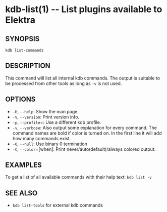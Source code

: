 kdb-list(1) -- List plugins available to Elektra
================================================

## SYNOPSIS

`kdb list-commands`

## DESCRIPTION

This command will list all internal kdb commands.
The output is suitable to be processed from other
tools as long as `-v` is not used.

## OPTIONS

- `-H`, `--help`:
  Show the man page.
- `-V`, `--version`:
  Print version info.
- `-p`, `--profile`=<profile>:
  Use a different kdb profile.
- `-v`, `--verbose`:
  Also output some explanation for every
  command. The command names are bold if
  color is turned on. In the first line
  it will add how many commands exist.
- `-0`, `--null`:
  Use binary 0 termination
- `-C`, `--color`=[when]:
  Print never/auto(default)/always colored output.

## EXAMPLES

To get a list of all available commands with their help text:
`kdb list -v`

## SEE ALSO

- `kdb list-tools` for external kdb commands

